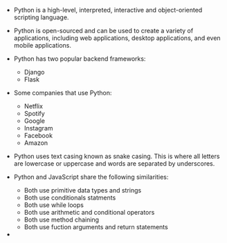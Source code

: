 - <span class="emphasis">Python</span> is a <span class="emphasis">high-level</span>, <span class="emphasis">interpreted</span>, <span class="emphasis">interactive</span> and <span class="emphasis">object-oriented</span><span class="secondEmphasis"> scripting language</span>.

- Python is open-sourced and can be used to create a variety of applications, including web applications, desktop applications, and even mobile applications.

- Python has two popular backend frameworks:
    - <span class="emphasis">Django</span>
    - <span class="emphasis">Flask</span>

- Some companies that use Python:
    - Netflix
    - Spotify
    - Google
    - Instagram
    - Facebook
    - Amazon

- Python uses text casing known as snake casing. This is where all letters are lowercase or uppercase and words are separated by underscores.

- Python and JavaScript share the following similarities:
    - Both use primitive data types and strings
    - Both use conditionals statments
    - Both use while loops
    - Both use arithmetic and conditional operators
    - Both use method chaining
    - Both use fuction arguments and return statements

- 

